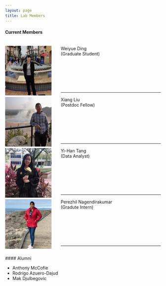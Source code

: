 ```yaml
---
layout: page
title: Lab Members
---
```


#### Current Members

<br>
<img style="float:left;margin: 0 30px 0 0;width:150px;height:160px;"
src="/assets/themes/twitter/bootstrap/img/weiyueding.jpg">
Weiyue Ding <br>
(Graduate Student) <br><br><br><br><br><br><br>

---

<img style="float:left;margin: 0 30px 0 0;width:150px;height:160px;"
src="/assets/themes/twitter/bootstrap/img/xiangliu.jpg"> 
Xiang Liu<br>
(Postdoc Fellow) <br><br><br><br><br><br><br>

---

<img style="float:left;margin: 0 30px 0 0;width:150px;height:160px;"
src="/assets/themes/twitter/bootstrap/img/yihantang.jpg"> 
Yi-Han Tang <br>
(Data Analyst) <br><br><br><br><br><br><br>

---

<img style="float:left;margin: 0 30px 0 0;width:150px;height:160px;"
src="/assets/themes/twitter/bootstrap/img/perezhilnagendirakumar.jpg"> 
Perezhil Nagendirakumar<br>
(Gradute Intern) <br><br><br><br><br><br><br>

---

<br>
#### Alumni

- Anthony McCofie
- Rodrigo Azuero-Dajud
- Mak Djulbegovic